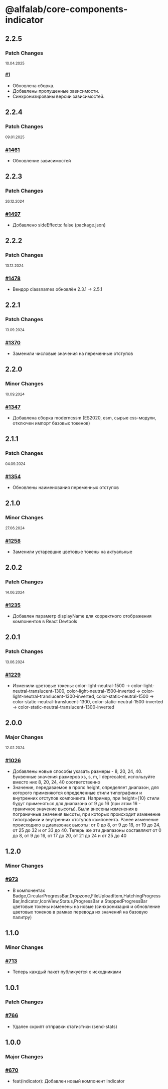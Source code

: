 # @alfalab/core-components-indicator

## 2.2.5

### Patch Changes

<sup><time>10.04.2025</time></sup>

#### [#1](https://github.com/hextion/core-components/pull/1)

-   Обновлена сборка.
-   Добавлены пропущенные зависимости.
-   Синхронизированы версии зависимостей.

## 2.2.4

### Patch Changes

<sup><time>09.01.2025</time></sup>

### [#1461](https://github.com/core-ds/core-components/pull/1461)

-   Обновление зависимостей

## 2.2.3

### Patch Changes

<sup><time>26.12.2024</time></sup>

### [#1497](https://github.com/core-ds/core-components/pull/1497)

-   Добавлено sideEffects: false (package.json)

## 2.2.2

### Patch Changes

<sup><time>13.12.2024</time></sup>

### [#1478](https://github.com/core-ds/core-components/pull/1478)

-   Вендор classnames обновлён 2.3.1 -> 2.5.1

## 2.2.1

### Patch Changes

<sup><time>13.09.2024</time></sup>

### [#1370](https://github.com/core-ds/core-components/pull/1370)

-   Заменили числовые значения на переменные отступов

## 2.2.0

### Minor Changes

<sup><time>10.09.2024</time></sup>

### [#1347](https://github.com/core-ds/core-components/pull/1347)

-   Добавлена сборка moderncssm (ES2020, esm, сырые css-модули, отключен импорт базовых токенов)

## 2.1.1

### Patch Changes

<sup><time>04.09.2024</time></sup>

### [#1354](https://github.com/core-ds/core-components/pull/1354)

-   Обновлены наименования переменных отступов

## 2.1.0

### Minor Changes

<sup><time>27.06.2024</time></sup>

### [#1258](https://github.com/core-ds/core-components/pull/1258)

-   Заменили устаревшие цветовые токены на актуальные

## 2.0.2

### Patch Changes

<sup><time>14.06.2024</time></sup>

### [#1235](https://github.com/core-ds/core-components/pull/1235)

-   Добавлен параметр displayName для корректного отображения компонентов в React Devtools

## 2.0.1

### Patch Changes

<sup><time>13.06.2024</time></sup>

### [#1229](https://github.com/core-ds/core-components/pull/1229)

-   Изменили цветовые токены: color-light-neutral-1500 -> color-light-neutral-translucent-1300, color-light-neutral-1500-inverted -> color-light-neutral-translucent-1300-inverted, color-static-neutral-1500 -> color-static-neutral-translucent-1300, color-static-neutral-1500-inverted -> color-static-neutral-translucent-1300-inverted

## 2.0.0

### Major Changes

<sup><time>12.02.2024</time></sup>

### [#1026](https://github.com/core-ds/core-components/pull/1026)

-   Добавлены новые способы указать размеры - 8, 20, 24, 40. Буквенные значения размеров xs, s, m, l deprecated, используйте вместо них 8, 20, 24, 40 соответственно
-   Значение, передаваемое в пропс height, определяет диапазон, для которого применяются определенные стили типографики и внутренних отступов компонента. Например, при height={10} стили будут применяться для диапазона от 9 до 16 (при этом 16 - граничное значение высоты). Были внесены изменения в пограничные значения высоты, при которых происходит изменение типографики и внутренних отступов компонента. Ранее изменение происходило в диапазонах высоты: от 0 до 8, от 9 до 18, от 19 до 24, от 25 до 32 и от 33 до 40. Теперь же эти диапазоны составляют от 0 до 8, от 9 до 16, от 17 до 20, от 21 до 24 и от 25 до 40

## 1.2.0

### Minor Changes

### [#973](https://github.com/core-ds/core-components/pull/973)

-   В компонентах Badge,CircularProgressBar,Dropzone,FileUploadItem,HatchingProgressBar,Indicator,IconView,Status,ProgressBar и SteppedProgressBar цветовые токены изменены на новые (синхронизация и обновление цветовых токенов в рамках перевода их значений на базовую палитру)

## 1.1.0

### Minor Changes

### [#713](https://github.com/core-ds/core-components/pull/713)

-   Теперь каждый пакет публикуется с исходниками

## 1.0.1

### Patch Changes

### [#766](https://github.com/core-ds/core-components/pull/766)

-   Удален скрипт отправки статистики (send-stats)

## 1.0.0

### Major Changes

### [#670](https://github.com/core-ds/core-components/pull/670)

-   feat(indicator): Добавлен новый компонент Indicator
